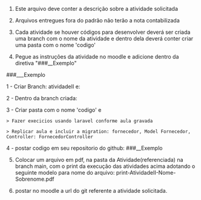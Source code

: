 1. Este arquivo deve conter a descrição sobre a atividade solicitada

2. Arquivos entregues fora do padrão não terão a nota contabilizada

3. Cada atividade se houver códigos para desenvolver deverá ser criada uma branch com o nome da atividade e dentro dela deverá conter criar uma pasta com o nome 'codigo'

4. Pegue as instruções da atividade no moodle e adicione dentro da diretiva "###__Exemplo"

###___Exemplo

1 - Criar Branch: atividadeII e:

2 - Dentro da branch criada: 

3 - Criar pasta com o nome 'codigo' e

    > Fazer execicios usando laravel conforme aula gravada

    > Replicar aula e incluir a migration: fornecedor, Model Fornecedor, Controller: FornecedorController

4 - postar codigo em seu repositorio do github:
###__Exemplo

5. Colocar um arquivo em pdf, na pasta da Atividade(referenciada) na branch main, com o print da execução das atividades acima adotando o seguinte modelo para nome do arquivo: print-AtividadeII-Nome-Sobrenome.pdf

6. postar no moodle a url do git referente a atividade solicitada.
